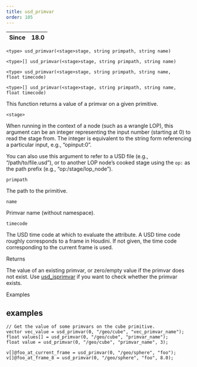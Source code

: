```yaml
---
title: usd_primvar
order: 105
---
```

| Since | 18.0 |
| --- | --- |

`<type> usd_primvar(<stage>stage, string primpath, string name)`

`<type>[] usd_primvar(<stage>stage, string primpath, string name)`

`<type> usd_primvar(<stage>stage, string primpath, string name, float timecode)`

`<type>[] usd_primvar(<stage>stage, string primpath, string name, float timecode)`

This function returns a value of a primvar on a given primitive.

`<stage>`

When running in the context of a node (such as a wrangle LOP), this argument can be an integer representing the input number (starting at 0) to read the stage from. The integer is equivalent to the string form referencing a particular input, e.g., “opinput:0”.

You can also use this argument to refer to a USD file (e.g., “/path/to/file.usd”), or to another LOP node’s cooked stage using the `op:` as the path prefix (e.g., “op:/stage/lop_node”).

`primpath`

The path to the primitive.

`name`

Primvar name (without namespace).

`timecode`

The USD time code at which to evaluate the attribute. A USD time code roughly corresponds to a frame in Houdini. If not given, the time code corresponding to the current frame is used.

Returns

The value of an existing primvar, or zero/empty value if the primvar does not exist. Use [usd_isprimvar](/en/houdini-vex/usd/usd_isprimvar "Checks if the primitive has a primvar of the given name.") if you want to check whether the primvar exists.

Examples

## examples

```vex
// Get the value of some primvars on the cube primitive.
vector vec_value = usd_primvar(0, "/geo/cube", "vec_primvar_name"); 
float values[] = usd_primvar(0, "/geo/cube", "primvar_name");
float value = usd_primvar(0, "/geo/cube", "primvar_name", 3);

v[]@foo_at_current_frame = usd_primvar(0, "/geo/sphere", "foo");
v[]@foo_at_frame_8 = usd_primvar(0, "/geo/sphere", "foo", 8.0);

```
